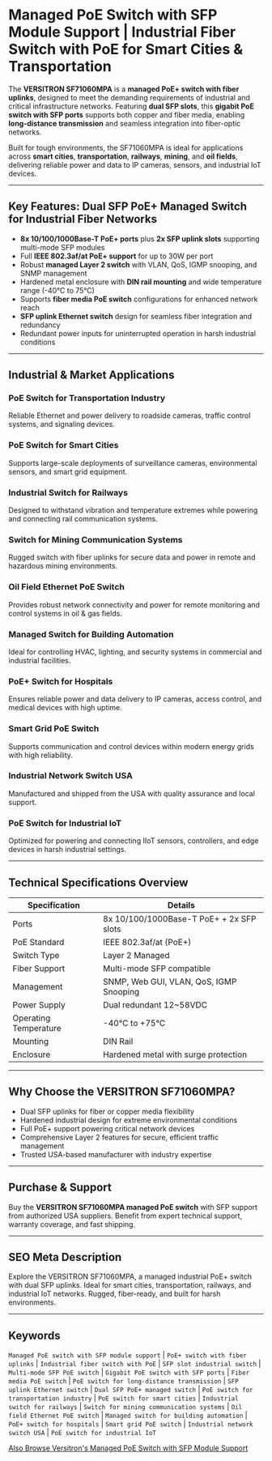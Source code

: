 # Managed PoE Switch with SFP Module Support | Industrial Fiber Switch with PoE for Smart Cities & Transportation

The **VERSITRON SF71060MPA** is a **managed PoE+ switch with fiber uplinks**, designed to meet the demanding requirements of industrial and critical infrastructure networks. Featuring **dual SFP slots**, this **gigabit PoE switch with SFP ports** supports both copper and fiber media, enabling **long-distance transmission** and seamless integration into fiber-optic networks.

Built for tough environments, the SF71060MPA is ideal for applications across **smart cities**, **transportation**, **railways**, **mining**, and **oil fields**, delivering reliable power and data to IP cameras, sensors, and industrial IoT devices.

---

## Key Features: Dual SFP PoE+ Managed Switch for Industrial Fiber Networks

- **8x 10/100/1000Base-T PoE+ ports** plus **2x SFP uplink slots** supporting multi-mode SFP modules  
- Full **IEEE 802.3af/at PoE+ support** for up to 30W per port  
- Robust **managed Layer 2 switch** with VLAN, QoS, IGMP snooping, and SNMP management  
- Hardened metal enclosure with **DIN rail mounting** and wide temperature range (-40°C to 75°C)  
- Supports **fiber media PoE switch** configurations for enhanced network reach  
- **SFP uplink Ethernet switch** design for seamless fiber integration and redundancy  
- Redundant power inputs for uninterrupted operation in harsh industrial conditions  

---

## Industrial & Market Applications

### PoE Switch for Transportation Industry  
Reliable Ethernet and power delivery to roadside cameras, traffic control systems, and signaling devices.

### PoE Switch for Smart Cities  
Supports large-scale deployments of surveillance cameras, environmental sensors, and smart grid equipment.

### Industrial Switch for Railways  
Designed to withstand vibration and temperature extremes while powering and connecting rail communication systems.

### Switch for Mining Communication Systems  
Rugged switch with fiber uplinks for secure data and power in remote and hazardous mining environments.

### Oil Field Ethernet PoE Switch  
Provides robust network connectivity and power for remote monitoring and control systems in oil & gas fields.

### Managed Switch for Building Automation  
Ideal for controlling HVAC, lighting, and security systems in commercial and industrial facilities.

### PoE+ Switch for Hospitals  
Ensures reliable power and data delivery to IP cameras, access control, and medical devices with high uptime.

### Smart Grid PoE Switch  
Supports communication and control devices within modern energy grids with high reliability.

### Industrial Network Switch USA  
Manufactured and shipped from the USA with quality assurance and local support.

### PoE Switch for Industrial IoT  
Optimized for powering and connecting IIoT sensors, controllers, and edge devices in harsh industrial settings.

---

## Technical Specifications Overview

| Specification                   | Details                                  |
|--------------------------------|------------------------------------------|
| Ports                          | 8x 10/100/1000Base-T PoE+ + 2x SFP slots |
| PoE Standard                   | IEEE 802.3af/at (PoE+)                   |
| Switch Type                   | Layer 2 Managed                          |
| Fiber Support                 | Multi-mode SFP compatible                |
| Management                    | SNMP, Web GUI, VLAN, QoS, IGMP Snooping  |
| Power Supply                  | Dual redundant 12~58VDC                   |
| Operating Temperature         | -40°C to +75°C                           |
| Mounting                     | DIN Rail                                 |
| Enclosure                   | Hardened metal with surge protection      |

---

## Why Choose the VERSITRON SF71060MPA?

- Dual SFP uplinks for fiber or copper media flexibility  
- Hardened industrial design for extreme environmental conditions  
- Full PoE+ support powering critical network devices  
- Comprehensive Layer 2 features for secure, efficient traffic management  
- Trusted USA-based manufacturer with industry expertise  

---

## Purchase & Support

Buy the **VERSITRON SF71060MPA managed PoE switch** with SFP support from authorized USA suppliers. Benefit from expert technical support, warranty coverage, and fast shipping.

---

## SEO Meta Description

Explore the VERSITRON SF71060MPA, a managed industrial PoE+ switch with dual SFP uplinks. Ideal for smart cities, transportation, railways, and industrial IoT networks. Rugged, fiber-ready, and built for harsh environments.

---

## Keywords

`Managed PoE switch with SFP module support` | `PoE+ switch with fiber uplinks` | `Industrial fiber switch with PoE` | `SFP slot industrial switch` | `Multi-mode SFP PoE switch` | `Gigabit PoE switch with SFP ports` | `Fiber media PoE switch` | `PoE switch for long-distance transmission` | `SFP uplink Ethernet switch` | `Dual SFP PoE+ managed switch` | `PoE switch for transportation industry` | `PoE switch for smart cities` | `Industrial switch for railways` | `Switch for mining communication systems` | `Oil field Ethernet PoE switch` | `Managed switch for building automation` | `PoE+ switch for hospitals` | `Smart grid PoE switch` | `Industrial network switch USA` | `PoE switch for industrial IoT`


[Also Browse Versitron's  Managed PoE Switch with SFP Module Support](https://www.versitron.com/collections/fiber-ethernet-managed-industrial-poe-switches)
